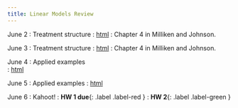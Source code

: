 ```yaml
---
title: Linear Models Review
---
```


June 2
: Treatment structure
  : [html](#)
  : Chapter 4 in Milliken and Johnson. 

June 3
: Treatment structure
  : [html](#)
  : Chapter 4 in Milliken and Johnson. 

June 4
: Applied examples  
  : [html](#)

June 5
: Applied examples 
  : [html](#)

June 6
: Kahoot!
  : **HW 1 due**{: .label .label-red }
  : **HW 2**{: .label .label-green }